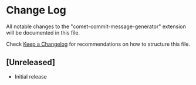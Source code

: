# Change Log

All notable changes to the "comet-commit-message-generator" extension will be documented in this file.

Check [Keep a Changelog](http://keepachangelog.com/) for recommendations on how to structure this file.

## [Unreleased]

- Initial release
